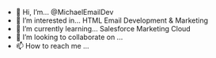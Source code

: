- 👋 Hi, I’m...  @MichaelEmailDev
- 👀 I’m interested in...  HTML Email Development & Marketing
- 🌱 I’m currently learning...  Salesforce Marketing Cloud
- 💞️ I’m looking to collaborate on ...
- 📫 How to reach me ...

<!---
MichaelEmailDev/MichaelEmailDev is a ✨ special ✨ repository because its `README.md` (this file) appears on your GitHub profile.
You can click the Preview link to take a look at your changes.
--->
